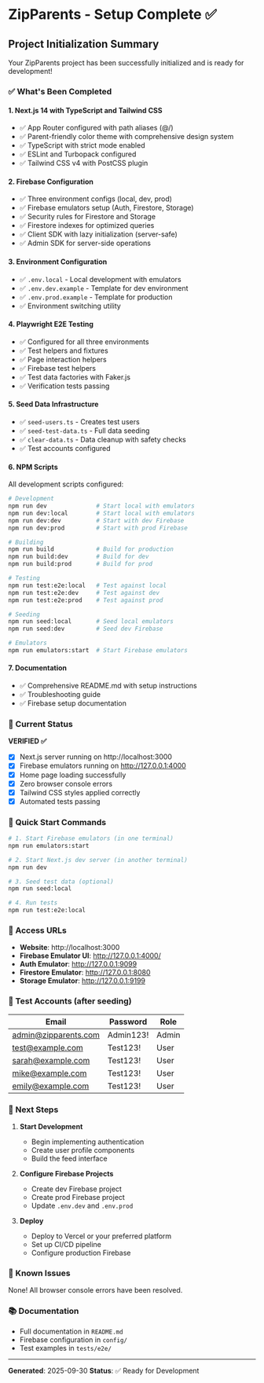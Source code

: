 # ZipParents - Setup Complete ✅

## Project Initialization Summary

Your ZipParents project has been successfully initialized and is ready for development!

### ✅ What's Been Completed

#### 1. Next.js 14 with TypeScript and Tailwind CSS
- ✅ App Router configured with path aliases (@/)
- ✅ Parent-friendly color theme with comprehensive design system
- ✅ TypeScript with strict mode enabled
- ✅ ESLint and Turbopack configured
- ✅ Tailwind CSS v4 with PostCSS plugin

#### 2. Firebase Configuration
- ✅ Three environment configs (local, dev, prod)
- ✅ Firebase emulators setup (Auth, Firestore, Storage)
- ✅ Security rules for Firestore and Storage
- ✅ Firestore indexes for optimized queries
- ✅ Client SDK with lazy initialization (server-safe)
- ✅ Admin SDK for server-side operations

#### 3. Environment Configuration
- ✅ `.env.local` - Local development with emulators
- ✅ `.env.dev.example` - Template for dev environment
- ✅ `.env.prod.example` - Template for production
- ✅ Environment switching utility

#### 4. Playwright E2E Testing
- ✅ Configured for all three environments
- ✅ Test helpers and fixtures
- ✅ Page interaction helpers
- ✅ Firebase test helpers
- ✅ Test data factories with Faker.js
- ✅ Verification tests passing

#### 5. Seed Data Infrastructure
- ✅ `seed-users.ts` - Creates test users
- ✅ `seed-test-data.ts` - Full data seeding
- ✅ `clear-data.ts` - Data cleanup with safety checks
- ✅ Test accounts configured

#### 6. NPM Scripts
All development scripts configured:
```bash
# Development
npm run dev              # Start local with emulators
npm run dev:local        # Start local with emulators
npm run dev:dev          # Start with dev Firebase
npm run dev:prod         # Start with prod Firebase

# Building
npm run build            # Build for production
npm run build:dev        # Build for dev
npm run build:prod       # Build for prod

# Testing
npm run test:e2e:local   # Test against local
npm run test:e2e:dev     # Test against dev
npm run test:e2e:prod    # Test against prod

# Seeding
npm run seed:local       # Seed local emulators
npm run seed:dev         # Seed dev Firebase

# Emulators
npm run emulators:start  # Start Firebase emulators
```

#### 7. Documentation
- ✅ Comprehensive README.md with setup instructions
- ✅ Troubleshooting guide
- ✅ Firebase setup documentation

### 🎯 Current Status

**VERIFIED ✅**
- [x] Next.js server running on http://localhost:3000
- [x] Firebase emulators running on http://127.0.0.1:4000
- [x] Home page loading successfully
- [x] Zero browser console errors
- [x] Tailwind CSS styles applied correctly
- [x] Automated tests passing

### 🚀 Quick Start Commands

```bash
# 1. Start Firebase emulators (in one terminal)
npm run emulators:start

# 2. Start Next.js dev server (in another terminal)
npm run dev

# 3. Seed test data (optional)
npm run seed:local

# 4. Run tests
npm run test:e2e:local
```

### 🔗 Access URLs

- **Website**: http://localhost:3000
- **Firebase Emulator UI**: http://127.0.0.1:4000/
- **Auth Emulator**: http://127.0.0.1:9099
- **Firestore Emulator**: http://127.0.0.1:8080
- **Storage Emulator**: http://127.0.0.1:9199

### 👥 Test Accounts (after seeding)

| Email | Password | Role |
|-------|----------|------|
| admin@zipparents.com | Admin123! | Admin |
| test@example.com | Test123! | User |
| sarah@example.com | Test123! | User |
| mike@example.com | Test123! | User |
| emily@example.com | Test123! | User |

### 📝 Next Steps

1. **Start Development**
   - Begin implementing authentication
   - Create user profile components
   - Build the feed interface

2. **Configure Firebase Projects**
   - Create dev Firebase project
   - Create prod Firebase project
   - Update `.env.dev` and `.env.prod`

3. **Deploy**
   - Deploy to Vercel or your preferred platform
   - Set up CI/CD pipeline
   - Configure production Firebase

### 🐛 Known Issues

None! All browser console errors have been resolved.

### 📚 Documentation

- Full documentation in `README.md`
- Firebase configuration in `config/`
- Test examples in `tests/e2e/`

---

**Generated**: 2025-09-30
**Status**: ✅ Ready for Development
